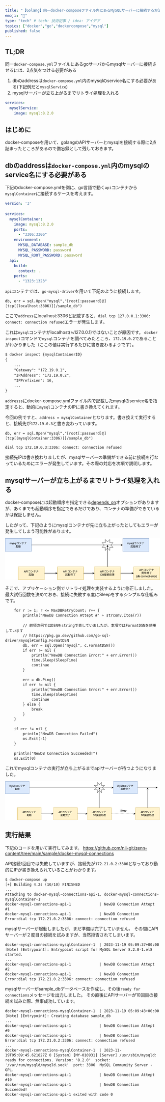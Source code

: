 ```yaml
---
title: "【Golang】同一docker-composeファイル内にあるMySQLサーバーに接続する方法"
emoji: "🐬"
type: "tech" # tech: 技術記事 / idea: アイデア
topics: ["docker","go","dockercompose","mysql"]
published: false
---
```


## TL;DR
同一`docker-compose.yml`ファイルにあるgoサーバからmysqlサーバーに接続させるには、2点気をつける必要がある
1. dbのaddressは`docker-compose.yml`内のmysqlのservice名にする必要がある(下記例だと`mysqlService`)
2. mysqlサーバーが立ち上がるまでリトライ処理を入れる


```yml:docker-compose.yml
services:
  mysqlService:
    image: mysql:8.2.0
```

## はじめに

docker-composeを用いて、golangのAPIサーバーとmysqlを接続する際に2点詰まったところがあるので備忘録として残しておきます。

## dbのaddressは`docker-compose.yml`内のmysqlのservice名にする必要がある

下記のdocker-compose.ymlを例に、go言語で動く`api`コンテナから`mysqlContainer`に接続するケースを考えます。

```yml:docker-compose.yml
version: '3'

services:
  mysqlContainer:
    image: mysql:8.2.0
    ports:
      - "3306:3306"
    environment:
      MYSQL_DATABASE: sample_db
      MYSQL_PASSWORD: password
      MYSQL_ROOT_PASSWORD: password
  api:
    build:
      context: .
    ports:
      - "1323:1323"
```

`api`コンテナでは、`go-mysql-driver`を用いて下記のように接続します。

```go:api
db, err = sql.Open("mysql","[root[:password]@][tcp[(localhost:3306)]]/sample_db")
```

ここで`address`にlocalhost:3306と記載すると、`dial tcp 127.0.0.1:3306: connect: connection refused`エラーが発生します。

これは`mysql`コンテナがlocalhost(≒127.0.0.1)ではないことが原因です。
`docker inspect`コマンドで`mysql`コンテナを調べてみたところ、`172.19.0.2`であることがわかりました（ここの値は実行するたびに書き変わるようです）。

```txt
$ docker inspect {mysqlContainerID}
{
	...
	"Gateway": "172.19.0.1",
	"IPAddress": "172.19.0.2",
	"IPPrefixLen": 16,
	...
}

```

`addresss`にdocker-compose.ymlファイル内で記載したmysqlのservice名を指定すると、動的に`mysql`コンテナのIPに書き換えてくれます。

今回の例ですと、`address = mysqlContainer`となります。書き換えて実行すると、接続先が`172.19.0.3`と書き変わっています。

```go:api
db, err = sql.Open("mysql","[root[:password]@][tcp[(mysqlContainer:3306)]]/sample_db")
```

```txt:実行結果
dial tcp 172.19.0.3:3306: connect: connection refused
```

接続先IPは書き換わりましたが、mysqlサーバーの準備ができる前に接続を行なっているためにエラーが発生しています。その際の対応を次項で説明します。


## mysqlサーバーが立ち上がるまでリトライ処理を入れる
docker-composeには起動順序を指定できる[depends_on](https://docs.docker.jp/v1.11/compose/compose-file.html#compose-file-depends-on)オプションがありますが、あくまでも起動順序を指定できるだけであり、コンテナの準備ができているかは保証しません。

したがって、下記のようにmysqlコンテナが先に立ち上がったとしてもエラーが発生してしまう可能性があります。

![connectionエラー発生例](/images/others/docker-mysql-connections.png)


そこで、アプリケーション側でリトライ処理を実装するように修正しました。
最大試行回数を決めておき、接続に失敗する度にSleepをするシンプルな仕組みです。

```go: retry処理の例
	for r := 1; r <= MaxDBRetryCount; r++ {
		println("NewDB Connection Attept #" + strconv.Itoa(r))
		
		// 前項の例ではDSNをstringで表していましたが、本項ではFormatDSNを使用しています
		// https://pkg.go.dev/github.com/go-sql-driver/mysql#Config.FormatDSN
		db, err = sql.Open("mysql", c.FormatDSN())
		if err != nil {
			println("NewDB Connection Error:" + err.Error())
			time.Sleep(SleepTime)
			continue
		}

		err = db.Ping()
		if err != nil {
			println("NewDB Connection Error:" + err.Error())
			time.Sleep(SleepTime)
			continue
		} else {
			break
		}
	}

	if err != nil {
		println("NewDB Connection Failed")
		os.Exit(-1)
	}

	println("NewDB Connection Succeeded!")
	os.Exit(0)
```


これでmysqlコンテナの実行が立ち上がるまでapiサーバーが待つようになりました。

![connection解消例](/images/others/docker-mysql-connections2.png)

## 実行結果
下記のコードを用いて実行してみます。
https://github.com/nii-git/zenn-content/tree/main/sample/docker-mysql-connections

 API接続1回目では失敗していますが、接続先が`172.21.0.2:3306`となっており動的にIPが書き換えられていることがわかります。

```txt:実行結果(1)
$ docker-compose up
[+] Building 4.2s (10/10) FINISHED       
...
Attaching to docker-mysql-connections-api-1, docker-mysql-connections-mysqlContainer-1
docker-mysql-connections-api-1             | NewDB Connection Attept #1
docker-mysql-connections-api-1             | NewDB Connection Error:dial tcp 172.21.0.2:3306: connect: connection refused
```

mysqlサーバーが起動しましたが、まだ準備は完了していません。
その間にAPIサーバーが２度目の接続を試みますが、当然拒否されてしまいます。

```txt:実行結果(2)
docker-mysql-connections-mysqlContainer-1  | 2023-11-19 05:09:37+00:00 [Note] [Entrypoint]: Entrypoint script for MySQL Server 8.2.0-1.el8 started.
...
docker-mysql-connections-api-1             | NewDB Connection Attept #2
docker-mysql-connections-api-1             | NewDB Connection Error:dial tcp 172.21.0.2:3306: connect: connection refused
```

mysqlサーバーがsample_dbデータベースを作成し、その後`ready for connections`メッセージを出力しました。
その直後にAPIサーバーが10回目の接続を試みた際、無事成功しています。

```txt:実行結果(3)
docker-mysql-connections-mysqlContainer-1  | 2023-11-19 05:09:43+00:00 [Note] [Entrypoint]: Creating database sample_db
...
docker-mysql-connections-api-1             | NewDB Connection Attept #9
docker-mysql-connections-api-1             | NewDB Connection Error:dial tcp 172.21.0.2:3306: connect: connection refused
...
docker-mysql-connections-mysqlContainer-1  | 2023-11-19T05:09:45.621827Z 0 [System] [MY-010931] [Server] /usr/sbin/mysqld: ready for connections. Version: '8.2.0'  socket: '/var/run/mysqld/mysqld.sock'  port: 3306  MySQL Community Server - GPL.
docker-mysql-connections-api-1             | NewDB Connection Attept #10
docker-mysql-connections-api-1             | NewDB Connection Succeeded!
docker-mysql-connections-api-1 exited with code 0
```

